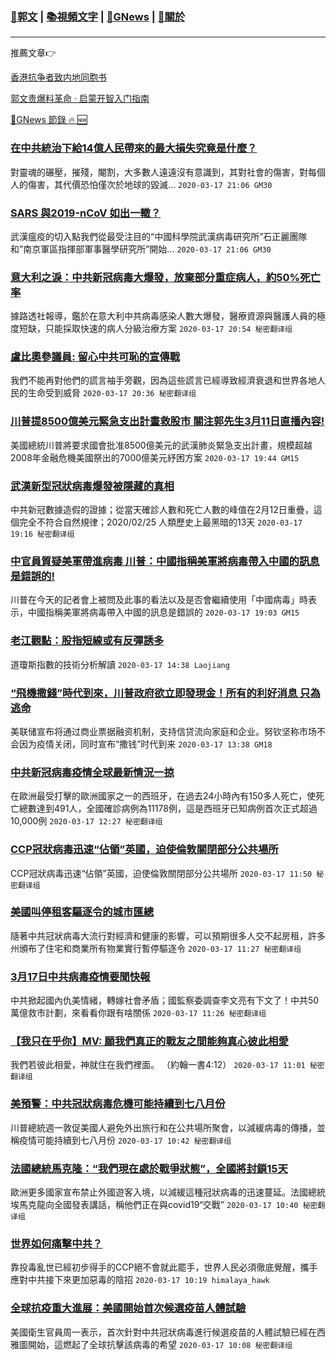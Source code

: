 ###  [:eagle:郭文](https://github.com/ourhimalayas/txt) | [:books:視頻文字](https://github.com/ourhimalayas/txt/blob/master/content/README.md) | [:newspaper:GNews](https://github.com/ourhimalayas/txt/blob/master/content/gnews/README.md) | [:pray:關於](https://github.com/ourhimalayas/home/tree/master/about)
---

推薦文章:point_right:

[香港抗争者致内地同胞书](https://github.com/ourhimalayas/news/blob/master/2019/08/a_letter_from_the_hong_kong_people.md)

[郭文贵爆料革命 · 启蒙开智入门指南](https://github.com/ourhimalayas/txt/issues/1)

[:newspaper:GNews 節錄 :fire: :new:](https://github.com/ourhimalayas/txt/blob/master/content/gnews/README.md) 



### [在中共統治下給14億人民帶來的最大損失究竟是什麼？](/content/gnews/1/README.md)

對靈魂的碾壓，摧殘，閹割，大多數人遠遠沒有意識到，其對社會的傷害，對每個人的傷害，其代價恐怕僅次於地球的毀滅...  `2020-03-17 21:06 GM30`

### [SARS 與2019-nCoV 如出一轍？](/content/gnews/2/README.md)

武漢瘟疫的切入點我們從最受注目的“中國科學院武漢病毒研究所”石正麗團隊和”南京軍區指揮部軍事醫學研究所”開始...  `2020-03-17 21:06 GM30`

### [意大利之淚：中共新冠病毒大爆發，放棄部分重症病人，約50%死亡率](/content/gnews/3/README.md)

據路透社報導，鑑於在意大利中共病毒感染人數大爆發，醫療資源與醫護人員的極度短缺，只能採取快速的病人分級治療方案  `2020-03-17 20:54 秘密翻译组`

### [盧比奧參議員: 留心中共可恥的宣傳戰](/content/gnews/4/README.md)

我們不能再對他們的謊言袖手旁觀，因為這些謊言已經導致經濟衰退和世界各地人民的生命受到威脅  `2020-03-17 20:36 秘密翻译组`

### [川普提8500億美元緊急支出計畫救股市 關注郭先生3月11日直播內容!](/content/gnews/5/README.md)

美國總統川普將要求國會批准8500億美元的武漢肺炎緊急支出計畫，規模超越2008年金融危機美國祭出的7000億美元紓困方案  `2020-03-17 19:44 GM15`

### [武漢新型冠狀病毒爆發被隱藏的真相](/content/gnews/6/README.md)

中共新冠數據造假的證據；從當天確診人數和死亡人數的峰值在2月12日重疊，這個完全不符合自然規律；2020/02/25 人類歷史上最黑暗的13天  `2020-03-17 19:16 秘密翻译组`

### [中官員質疑美軍帶進病毒 川普：中國指稱美軍將病毒帶入中國的訊息是錯誤的!](/content/gnews/7/README.md)

川普在今天的記者會上被問及此事的看法以及是否會繼續使用「中國病毒」時表示，中國指稱美軍將病毒帶入中國的訊息是錯誤的  `2020-03-17 19:03 GM15`

### [老江觀點：股指短線或有反彈誘多](/content/gnews/8/README.md)

道瓊斯指數的技術分析解讀  `2020-03-17 14:38 Laojiang`

### [“飛機撒錢”時代到來，川普政府欲立即發現金！所有的利好消息 只為逃命](/content/gnews/9/README.md)

美联储宣布将通过商业票据融资机制，支持信贷流向家庭和企业。努钦坚称市场不会因为疫情关闭，同时宣布“撒钱”时代到来  `2020-03-17 13:38 GM18`

### [中共新冠病毒疫情全球最新情況一掠](/content/gnews/10/README.md)

在歐洲最受打擊的歐洲國家之一的西班牙，在過去24小時內有150多人死亡，使死亡總數達到491人，全國確診病例為11178例，這是西班牙已知病例首次正式超過10,000例  `2020-03-17 12:27 秘密翻译组`

### [CCP冠狀病毒迅速“佔領”英國，迫使倫敦關閉部分公共場所](/content/gnews/11/README.md)

CCP冠狀病毒迅速“佔領”英國，迫使倫敦關閉部分公共場所  `2020-03-17 11:50 秘密翻译组`

### [美國叫停租客驅逐令的城市匯總](/content/gnews/12/README.md)

隨著中共冠狀病毒大流行對經濟和健康的影響，可以預期很多人交不起房租，許多州頒布了住宅和商業所有物業實行暫停驅逐令  `2020-03-17 11:27 秘密翻译组`

### [3月17日中共病毒疫情要聞快報](/content/gnews/13/README.md)

中共掀起國內仇美情緒，轉嫁社會矛盾；國監察委調查李文亮有下文了！中共50萬億救市計劃，來看看你跟有啥關係  `2020-03-17 11:26 秘密翻译组`

### [【我只在乎你】MV: 願我們真正的戰友之間能夠真心彼此相愛](/content/gnews/14/README.md)

我們若彼此相愛，神就住在我們裡面。 （約翰一書4:12）  `2020-03-17 11:01 秘密翻译组`

### [美預警：中共冠狀病毒危機可能持續到七八月份](/content/gnews/15/README.md)

川普總統週一敦促美國人避免外出旅行和在公共場所聚會，以減緩病毒的傳播，並稱疫情可能持續到七八月份  `2020-03-17 10:42 秘密翻译组`

### [法國總統馬克隆：“我們現在處於戰爭狀態”，全國將封鎖15天](/content/gnews/16/README.md)

歐洲更多國家宣布禁止外國遊客入境，以減緩這種冠狀病毒的迅速蔓延。法國總統埃馬克龍向全國發表講話，稱他們正在與covid19“交戰”  `2020-03-17 10:40 秘密翻译组`

### [世界如何痛擊中共？](/content/gnews/17/README.md)

靠投毒亂世已經初步得手的CCP絕不會就此罷手，世界人民必須徹底覺醒，攜手應對中共接下來更加惡毒的陰招  `2020-03-17 10:19 himalaya_hawk`

### [全球抗疫重大進展：美國開始首次候選疫苗人體試驗](/content/gnews/18/README.md)

美國衛生官員周一表示，首次針對中共冠狀病毒進行候選疫苗的人體試驗已經在西雅圖開始，這燃起了全球抗擊該病毒的希望  `2020-03-17 10:08 秘密翻译组`

